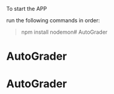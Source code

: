 To start the APP

run the following commands in order:
>npm install
>nodemon# AutoGrader
# AutoGrader
# AutoGrader
